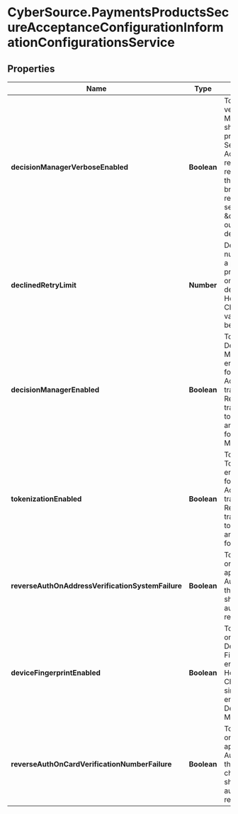 # CyberSource.PaymentsProductsSecureAcceptanceConfigurationInformationConfigurationsService

## Properties
Name | Type | Description | Notes
------------ | ------------- | ------------- | -------------
**decisionManagerVerboseEnabled** | **Boolean** | Toggles whether verbose Decision Manager results should be present in the Secure Acceptance response. As this response passes through the browser, it is recommended to set this to \&quot;false\&quot; outside of debugging. | [optional] 
**declinedRetryLimit** | **Number** | Defines the number of retries a payer is presented with on payment declines on Hosted Checkout. Valid values are between 0 and 5. | [optional] 
**decisionManagerEnabled** | **Boolean** | Toggles whether Decision Manager is enabled or not for Secure Acceptance transactions. Requires the transacting MID to be enabled and configured for Decicion Manager. | [optional] 
**tokenizationEnabled** | **Boolean** | Toggles whether Tokenization is enabled or not for Secure Acceptance transactions. Requires the transacting MID to be enabled and configured for Tokenization. | [optional] 
**reverseAuthOnAddressVerificationSystemFailure** | **Boolean** | Toggles whether or not an approved Authorization that fails AVS should be automatically reversed. | [optional] 
**deviceFingerprintEnabled** | **Boolean** | Toggles whether or not fraud Device Fingerprinting is enabled on the Hosted Checkout. This simplifies enablement for Decision Manager. | [optional] 
**reverseAuthOnCardVerificationNumberFailure** | **Boolean** | Toggles whether or not an approved Authorization that fails CVN check that should be automatically reversed. | [optional] 


